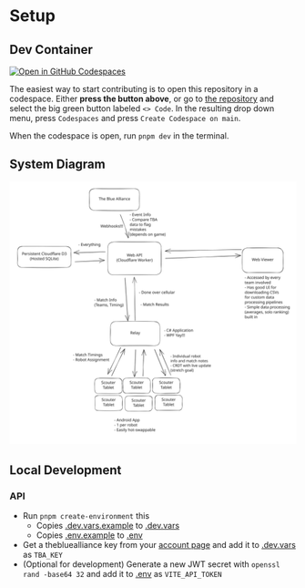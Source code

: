 # Setup

## Dev Container

[![Open in GitHub Codespaces](https://github.com/codespaces/badge.svg)](https://codespaces.new/KennanHunter/scouting)

The easiest way to start contributing is to open this repository in a codespace. Either **press the button above**, or go to [the repository](https://github.com/kennanhunter/scouting) and select the big green button labeled `<> Code`. In the resulting drop down menu, press `Codespaces` and press `Create Codespace on main`.

When the codespace is open, run `pnpm dev` in the terminal.

## System Diagram

![System Structure Diagram](./system_structure.svg)

## Local Development

### API

- Run `pnpm create-environment` this
  - Copies [.dev.vars.example](api/.dev.vars.example) to [.dev.vars](api/.dev.vars)
  - Copies [.env.example](web/.env.example) to [.env](web/.env)
- Get a thebluealliance key from your [account page](https://www.thebluealliance.com/account) and add it to [.dev.vars](api/.dev.vars) as `TBA_KEY`
- (Optional for development) Generate a new JWT secret with `openssl rand -base64 32` and add it to [.env](web/.env) as `VITE_API_TOKEN`

